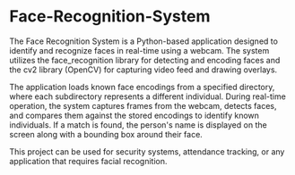 # Face-Recognition-System
The Face Recognition System is a Python-based application designed to identify and recognize faces in real-time using a webcam. The system utilizes the face_recognition library for detecting and encoding faces and the cv2 library (OpenCV) for capturing video feed and drawing overlays.

The application loads known face encodings from a specified directory, where each subdirectory represents a different individual. During real-time operation, the system captures frames from the webcam, detects faces, and compares them against the stored encodings to identify known individuals. If a match is found, the person's name is displayed on the screen along with a bounding box around their face.

This project can be used for security systems, attendance tracking, or any application that requires facial recognition.
